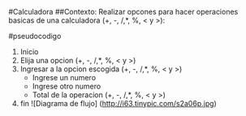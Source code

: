 #Calculadora
##Contexto:
Realizar opcones para hacer operaciones basicas de una calculadora (+, -, /,*, %, < y >):

#pseudocodigo
1. Inicio
2. Elija  una opcion (+, -, /,*, %, < y >) 
3. Ingresar a la opcion escogida (+, -, /,*, %, < y >)
   - Ingrese un numero
   - Ingrese otro numero
   - Total de la operacion (+, -, /,*, %, < y >)
4. fin
![Diagrama de flujo] (http://i63.tinypic.com/s2a06p.jpg)
